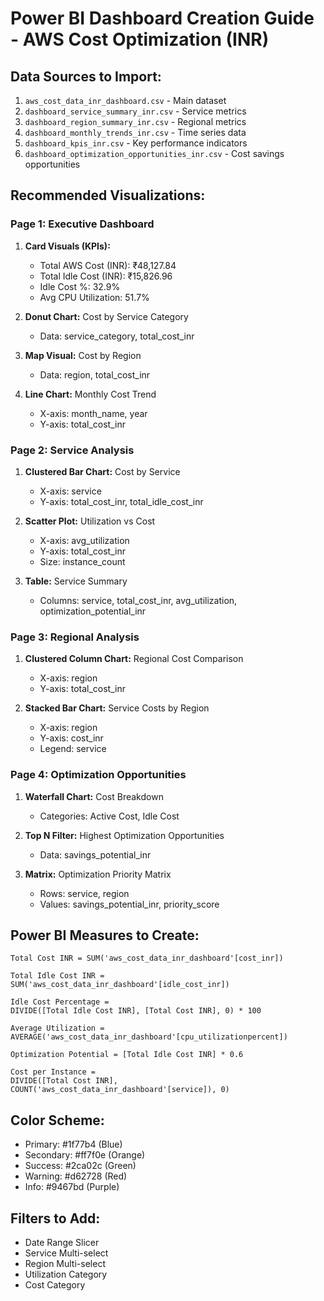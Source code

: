 
# Power BI Dashboard Creation Guide - AWS Cost Optimization (INR)

## Data Sources to Import:
1. `aws_cost_data_inr_dashboard.csv` - Main dataset
2. `dashboard_service_summary_inr.csv` - Service metrics
3. `dashboard_region_summary_inr.csv` - Regional metrics
4. `dashboard_monthly_trends_inr.csv` - Time series data
5. `dashboard_kpis_inr.csv` - Key performance indicators
6. `dashboard_optimization_opportunities_inr.csv` - Cost savings opportunities

## Recommended Visualizations:

### Page 1: Executive Dashboard
1. **Card Visuals (KPIs):**
   - Total AWS Cost (INR): ₹48,127.84
   - Total Idle Cost (INR): ₹15,826.96
   - Idle Cost %: 32.9%
   - Avg CPU Utilization: 51.7%

2. **Donut Chart:** Cost by Service Category
   - Data: service_category, total_cost_inr

3. **Map Visual:** Cost by Region
   - Data: region, total_cost_inr

4. **Line Chart:** Monthly Cost Trend
   - X-axis: month_name, year
   - Y-axis: total_cost_inr

### Page 2: Service Analysis
1. **Clustered Bar Chart:** Cost by Service
   - X-axis: service
   - Y-axis: total_cost_inr, total_idle_cost_inr

2. **Scatter Plot:** Utilization vs Cost
   - X-axis: avg_utilization
   - Y-axis: total_cost_inr
   - Size: instance_count

3. **Table:** Service Summary
   - Columns: service, total_cost_inr, avg_utilization, optimization_potential_inr

### Page 3: Regional Analysis
1. **Clustered Column Chart:** Regional Cost Comparison
   - X-axis: region
   - Y-axis: total_cost_inr

2. **Stacked Bar Chart:** Service Costs by Region
   - X-axis: region
   - Y-axis: cost_inr
   - Legend: service

### Page 4: Optimization Opportunities
1. **Waterfall Chart:** Cost Breakdown
   - Categories: Active Cost, Idle Cost
   
2. **Top N Filter:** Highest Optimization Opportunities
   - Data: savings_potential_inr

3. **Matrix:** Optimization Priority Matrix
   - Rows: service, region
   - Values: savings_potential_inr, priority_score

## Power BI Measures to Create:

```DAX
Total Cost INR = SUM('aws_cost_data_inr_dashboard'[cost_inr])

Total Idle Cost INR = SUM('aws_cost_data_inr_dashboard'[idle_cost_inr])

Idle Cost Percentage = 
DIVIDE([Total Idle Cost INR], [Total Cost INR], 0) * 100

Average Utilization = 
AVERAGE('aws_cost_data_inr_dashboard'[cpu_utilizationpercent])

Optimization Potential = [Total Idle Cost INR] * 0.6

Cost per Instance = 
DIVIDE([Total Cost INR], COUNT('aws_cost_data_inr_dashboard'[service]), 0)
```

## Color Scheme:
- Primary: #1f77b4 (Blue)
- Secondary: #ff7f0e (Orange) 
- Success: #2ca02c (Green)
- Warning: #d62728 (Red)
- Info: #9467bd (Purple)

## Filters to Add:
- Date Range Slicer
- Service Multi-select
- Region Multi-select
- Utilization Category
- Cost Category
